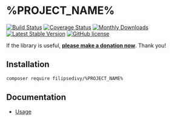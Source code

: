 # %PROJECT_NAME%

[![Build Status](https://travis-ci.org/%COMPOSER_PACKAGE%.svg?branch=master)](https://travis-ci.org/%COMPOSER_PACKAGE%) 
[![Coverage Status](https://coveralls.io/repos/github/%COMPOSER_PACKAGE%/badge.svg?branch=master)](https://coveralls.io/github/%COMPOSER_PACKAGE%?branch=master)
[![Monthly Downloads](https://poser.pugx.org/%COMPOSER_PACKAGE%/d/monthly)](https://packagist.org/packages/%COMPOSER_PACKAGE%)
[![Latest Stable Version](https://poser.pugx.org/%COMPOSER_PACKAGE%/v/stable)](https://github.com/%COMPOSER_PACKAGE%/releases)
[![GitHub license](https://img.shields.io/github/license/%COMPOSER_PACKAGE%)](https://github.com/%COMPOSER_PACKAGE%/blob/master/LICENSE)

If the library is useful, **[please make a donation now](https://filipsedivy.cz/donation?to=%PROJECT_NAME%)**. Thank you!

## Installation

```bash
composer require filipsedivy/%PROJECT_NAME%
```

## Documentation

- [Usage](.docs/README.md#usage)